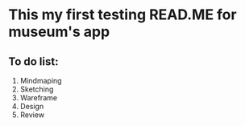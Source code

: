 # This my first testing READ.ME for museum's app
## To do list:
  1. Mindmaping
  1. Sketching
  1. Wareframe
  1. Design
  1. Review